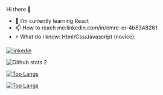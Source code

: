  Hi there 👋

- 🌱 I’m currently learning React
- 📫 How to reach me:linkedin.com/in/emre-er-4b8348261
- ⚡ What do i know: Html/Css/Javascript (novice)

[![linkedin](https://img.shields.io/badge/Linkedin-000000?style=for-the-badge&logo=Linkedin&logoColor=white)](https://www.linkedin.com/in/emre-er-4b8348261/)


![Github stats 2](https://github-readme-stats.vercel.app/api?username=emredevs&show_icons=true&theme=radical)

[![Top Langs](https://github-readme-stats.vercel.app/api/top-langs/?username=emredevs&layout=donut)](https://github.com/emredevs/github-readme-stats)


[![Top Langs](https://github-readme-stats.vercel.app/api/top-langs/?emredevs=anuraghazra)](https://github.com/emredevs/github-readme-stats)
